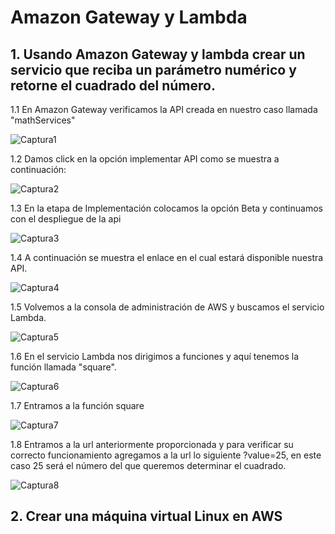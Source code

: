 # Amazon Gateway y Lambda

## 1. Usando Amazon Gateway y lambda crear un servicio que reciba un parámetro numérico y retorne el cuadrado del número.

1.1 En Amazon Gateway verificamos la API creada en nuestro caso llamada "mathServices"

![Captura1](https://user-images.githubusercontent.com/48154086/77790686-41ee4a00-7033-11ea-9fc3-c7a0ab2b0a26.PNG)

1.2 Damos click en la opción implementar API como se muestra a continuación:

![Captura2](https://user-images.githubusercontent.com/48154086/77790690-4450a400-7033-11ea-82e3-70a8a286f80c.PNG)

1.3 En la etapa de Implementación colocamos la opción Beta y continuamos con el despliegue de la api

![Captura3](https://user-images.githubusercontent.com/48154086/77790693-44e93a80-7033-11ea-84e3-85a8957731e6.PNG)

1.4 A continuación se muestra el enlace en el cual estará disponible nuestra API. 

![Captura4](https://user-images.githubusercontent.com/48154086/77790695-4581d100-7033-11ea-8284-6ab5274b734d.PNG)

1.5 Volvemos a la consola de administración de AWS y buscamos el servicio Lambda. 

![Captura5](https://user-images.githubusercontent.com/48154086/77790698-46b2fe00-7033-11ea-966a-cee339061ea1.PNG)

1.6 En el servicio Lambda nos dirigimos a funciones y aquí tenemos la función llamada "square".

![Captura6](https://user-images.githubusercontent.com/48154086/77790699-474b9480-7033-11ea-82d1-3a5636fbdbf6.PNG)

1.7 Entramos a la función square

![Captura7](https://user-images.githubusercontent.com/48154086/77790702-49155800-7033-11ea-8532-2ab3cb4622c3.PNG)

1.8 Entramos a la url anteriormente proporcionada y para verificar su correcto funcionamiento agregamos a la url lo siguiente ?value=25, en este caso 25 será el número del que queremos determinar el cuadrado.  

![Captura8](https://user-images.githubusercontent.com/48154086/77790704-4a468500-7033-11ea-84e4-729c2f27af15.PNG)

## 2. Crear una máquina virtual Linux en AWS

